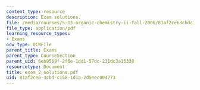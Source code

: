 ```yaml
---
content_type: resource
description: Exam solutions.
file: /media/courses/5-13-organic-chemistry-ii-fall-2006/81af2ce63cbdc1581d1a2d5eec404773_exam_2_solutions.pdf
file_type: application/pdf
learning_resource_types:
- Exams
ocw_type: OCWFile
parent_title: Exams
parent_type: CourseSection
parent_uid: 6eb9569f-2f6e-1dd1-57dc-231dc3a15338
resourcetype: Document
title: exam_2_solutions.pdf
uid: 81af2ce6-3cbd-c158-1d1a-2d5eec404773
---
```

